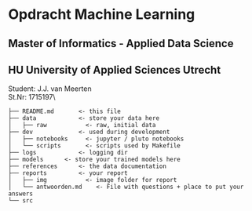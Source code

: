 # Opdracht Machine Learning 
## Master of Informatics - Applied Data Science
## HU University of Applied Sciences Utrecht

Student: J.J. van Meerten\
St.Nr: 1715197\


```
├── README.md       <- this file
├── data            <- store your data here
│   ├── raw           <- raw, initial data
├── dev             <- used during development
│   ├── notebooks     <- jupyter / pluto notebooks
│   └── scripts       <- scripts used by Makefile
├── logs            <- logging dir
├── models      <- store your trained models here
├── references      <- the data documentation
├── reports         <- your report
│   ├── img           <- image folder for report
│   └── antwoorden.md    <- File with questions + place to put your answers
└── src
```

